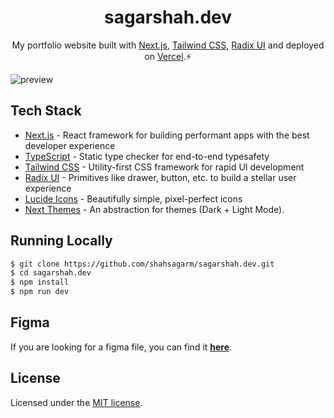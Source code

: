 <h1 align="center">
  sagarshah.dev
</h1>
<p align="center">
  My portfolio website built with <a href="https://nextjs.org" target="_blank">Next.js</a>, <a href="https://tailwindcss.com" target="_blank">Tailwind CSS</a>, <a href="https://www.radix-ui.com" target="_blank">Radix UI</a> and deployed on <a href="https://www.netlify.com/" target="_blank">Vercel</a>.⚡
</p>

![preview](https://raw.githubusercontent.com/shahsagarm/sagarshah.dev/main/thumbnail.png)

## Tech Stack

- [Next.js](https://nextjs.org) - React framework for building performant apps with the best developer experience
- [TypeScript](https://typescriptlang.org) - Static type checker for end-to-end typesafety
- [Tailwind CSS](https://tailwindcss.com) - Utility-first CSS framework for rapid UI development
- [Radix UI](https://www.radix-ui.com/) - Primitives like drawer, button, etc. to build a stellar user experience
- [Lucide Icons](https://lucide.dev) - Beautifully simple, pixel-perfect icons
- [Next Themes](https://github.com/pacocoursey/next-themes) - An abstraction for themes (Dark + Light Mode).

## Running Locally

```bash
$ git clone https://github.com/shahsagarm/sagarshah.dev.git
$ cd sagarshah.dev
$ npm install
$ npm run dev
```

## Figma

If you are looking for a figma file, you can find it **[here](https://www.figma.com/community/file/1262992249991763120/Personal-Portfolio-Website-Template-%7C-Mobile-%26-Desktop)**.

## License

Licensed under the [MIT license](https://github.com/shahsagarm/sagarshah.dev/blob/main/LICENSE).
